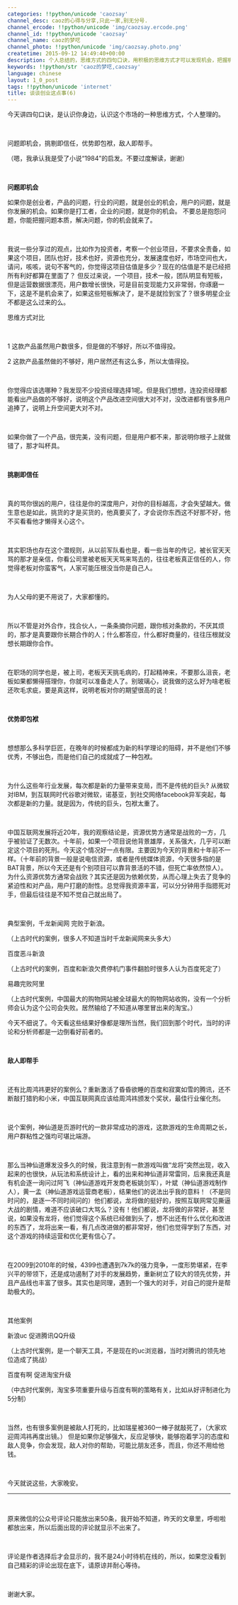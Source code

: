 ```yaml
---
categories: !!python/unicode 'caozsay'
channel_desc: caoz的心得与分享,只此一家,别无分号.
channel_ercode: !!python/unicode 'img/caozsay.ercode.png'
channel_id: !!python/unicode 'caozsay'
channel_name: caoz的梦呓
channel_photo: !!python/unicode 'img/caozsay.photo.png'
createtime: 2015-09-12 14:49:40+00:00
description: 个人总结的，思维方式的四句口诀，用积极的思维方式才可以发现机会，把握机会。
keywords: !!python/str 'caoz的梦呓,caozsay'
language: chinese
layout: 1_0_post
tags: !!python/unicode 'internet'
title: 谈谈创业这点事(6)
---
```

<div class="rich_media_content" id="js_content">
<p>
         今天讲四句口诀，是认识你身边，认识这个市场的一种思维方式，个人整理的。
        </p>
<p>
<br/>
</p>
<p>
         问题即机会，挑剔即信任，优势即包袱，敌人即帮手。
        </p>
<p>
         （嗯，我承认我是受了小说“1984”的启发。不要过度解读，谢谢）
        </p>
<p>
<br/>
</p>
<p>
<strong>
          问题即机会
         </strong>
</p>
<p>
         如果你是创业者，产品的问题，行业的问题，就是创业的机会，用户的问题，就是你发展的机会。如果你是打工者，企业的问题，就是你的机会。 不要总是抱怨问题，你能把握问题本质，解决问题，你的机会就来了。
        </p>
<p>
<br/>
</p>
<p>
         我说一些分享过的观点，比如作为投资者，考察一个创业项目，不要求全责备，如果这个项目，团队也好，技术也好，资源也充分，发展速度也好，市场空间也大，请问，咳咳，说句不客气的，你觉得这项目估值是多少？现在的估值是不是已经把所有利好都算在里面了？ 但反过来说，一个项目，技术一般，团队明显有短板，但是运营数据很漂亮，用户数增长很快，可是目前变现能力又非常弱，你琢磨一下，这是不是机会来了，如果这些短板解决了，是不是就捡到宝了？很多明星企业不都是这么过来的么。
        </p>
<p>
</p>
<p>
         思维方式对比
        </p>
<p>
<br/>
</p>
<p>
         1 这款产品虽然用户数很多，但是做的不够好，所以不值得投。
        </p>
<p>
         2 这款产品虽然做的不够好，用户居然还有这么多，所以太值得投。
         <br/>
</p>
<p>
<br/>
</p>
<p>
         你觉得应该选哪种？我发现不少投资经理选择1呢。但是我们想想，连投资经理都能看出产品做的不够好，说明这个产品改进空间很大对不对，没改进都有很多用户追捧了，说明上升空间更大对不对。
        </p>
<p>
<br/>
</p>
<p>
         如果你做了一个产品，很完美，没有问题，但是用户都不来，那说明你根子上就做错了，那才叫杯具。
        </p>
<p>
<br/>
</p>
<p>
<strong>
          挑剔即信任
         </strong>
</p>
<p>
<br/>
</p>
<p>
         真的骂你很凶的用户，往往是你的深度用户，对你的目标越高，才会失望越大。做生意也是如此，挑货的才是买货的，他真要买了，才会说你东西这不好那不好，他不买看看他才懒得关心这个。
        </p>
<p>
<br/>
</p>
<p>
         其实职场也存在这个潜规则，从以前军队看也是，看一些当年的传记，被长官天天骂的那才是亲信，你看公司里被老板天天骂来骂去的，往往老板真正信任的人，你觉得老板对你蛮客气，人家可能压根没当你是自己人。
        </p>
<p>
<br/>
</p>
<p>
         为人父母的更不用说了，大家都懂的。
        </p>
<p>
<br/>
</p>
<p>
         所以不管是对外合作，找合伙人，一条条摘你问题，跟你核对条款的，不厌其烦的，那才是真要跟你长期合作的人；什么都答应，什么都好商量的，往往压根就没想长期跟你合作。
        </p>
<p>
<br/>
</p>
<p>
         在职场的同学也是，被上司，老板天天挑毛病的，打起精神来，不要那么沮丧，老板如果都懒得搭理你，你就可以准备走人了。别玻璃心，说我做的这么好为啥老板还吹毛求疵，要是真这样，说明老板对你的期望很高的说！
        </p>
<p>
<br/>
</p>
<p>
<strong>
          优势即包袱
         </strong>
</p>
<p>
<strong>
<br/>
</strong>
</p>
<p>
         想想那么多科学巨匠，在晚年的时候都成为新的科学理论的阻碍，并不是他们不够优秀，不够出色，而是他们自己的成就成了一种包袱。
        </p>
<p>
<br/>
</p>
<p>
         为什么这些年行业发展，每次都是新的力量带来变局，而不是传统的巨头? 从微软对IBM，到互联网时代谷歌对微软，诺基亚，到社交网络facebook异军突起，每次都是新的力量。就是因为，传统的巨头，包袱太重了。
        </p>
<p>
<br/>
</p>
<p>
         中国互联网发展将近20年，我的观察结论是，资源优势方通常是战败的一方，几乎被验证了无数次。十年前，如果一个项目说他背景雄厚，关系强大，几乎可以断定这个项目的死刑。今天这个情况好一点有限。主要因为今天的背景和十年前不一样。（十年前的背景一般是说电信资源，或者是传统媒体资源，今天很多指的是BAT背景，所以今天还是有个别项目可以靠背景活的不错，但死亡率依然惊人）。 为什么资源优势方通常会战败？其实还是因为依赖优势，从而心理上失去了竞争的紧迫性和对产品，用户打磨的耐性。总觉得我资源丰富，可以分分钟用手指摁死对手，但最后往往是不知不觉自己就出局了。
        </p>
<p>
<br/>
</p>
<p>
         典型案例，千龙新闻网 完败于新浪。
        </p>
<p>
         （上古时代的案例，很多人不知道当时千龙新闻网来头多大）
        </p>
<p>
         百度恶斗新浪
        </p>
<p>
         （上古时代的案例，百度和新浪欠费停机门事件翻脸时很多人认为百度死定了）
        </p>
<p>
         易趣完败阿里
        </p>
<p>
         （上古时代案例，中国最大的购物网站被全球最大的购物网站收购，没有一个分析师会认为这个公司会失败。居然输给了不知道从哪里冒出来的淘宝。）
        </p>
<p>
         今天不细说了。今天看这些结果好像都是理所当然，我们回到那个时代，当时的评论和分析师都是一边倒看好前者的。
        </p>
<p>
<br/>
</p>
<p>
<strong>
          敌人即帮手
         </strong>
</p>
<p>
<strong>
<br/>
</strong>
</p>
<p>
         还有比周鸿祎更好的案例么？重新激活了昏昏欲睡的百度和寂寞如雪的腾讯，还不断敲打猎豹和小米，中国互联网真应该给周鸿祎颁发个奖状，最佳行业催化剂。
         <strong>
<br/>
</strong>
</p>
<p>
<br/>
</p>
<p>
         说个案例，神仙道是页游时代的一款非常成功的游戏，这款游戏的生命周期之长，用户群粘性之强均可堪比端游。
        </p>
<p>
<br/>
</p>
<p>
         那么当神仙道爆发没多久的时候，我注意到有一款游戏叫做“龙将”突然出现，收入起来的也很快，从玩法和系统设计上，看的出来和神仙道非常雷同，后来我还真是有机会逐一询问过阿飞（神仙道游戏开发商老板姚剑军），叶斌（神仙道游戏制作人），黄一孟（神仙道游戏运营商老板），结果他们的说法出乎我的意料！（不是同时问的，是逐一不同时间问的）他们都说，龙将做的挺好的，按照互联网常见撕逼大战的剧情，难道不应该破口大骂么？没有！他们都说，龙将做的非常好，甚至说，如果没有龙将，他们觉得这个系统已经做到头了，想不出还有什么优化和改进的东西了，龙将出来一看，有几点改进做的都非常好，他们也觉得学到了东西，对这个游戏的持续运营和优化更有信心了。
        </p>
<p>
<br/>
</p>
<p>
         在2009到2010年的时候，4399也遭遇到7k7k的强力竞争，一度形势堪紧，在李兴平的带领下，还是成功遏制了对手的发展趋势，重新树立了较大的领先优势，并且产品线也丰富了很多。其实也是同理，遇到一个强大的对手，对自己的提升是帮助极大的。
        </p>
<p>
<br/>
</p>
<p>
         其他案例
        </p>
<p>
         新浪uc 促进腾讯QQ升级
        </p>
<p>
         （上古时代案例，是一个聊天工具，不是现在的uc浏览器，当时对腾讯的领先地位造成了挑战）
        </p>
<p>
         百度有啊 促进淘宝升级
        </p>
<p>
         （中古时代案例，淘宝多项重要升级与百度有啊的策略有关，比如从好评制进化为5分制）
        </p>
<p>
<br/>
</p>
<p>
         当然，也有很多案例是被敌人打死的，比如瑞星被360一棒子就敲死了，（大家欢迎周鸿祎再度出镜。） 但是如果你足够强大，反应足够快，能够抱着学习的态度和敌人竞争，你会发现，敌人对你的帮助，可能比朋友还多，而且，你还不用给他钱。
        </p>
<p>
<br/>
</p>
<p>
         今天就说这些，大家晚安。
        </p>
<hr/>
<p>
<br/>
</p>
<p>
         原来微信的公众号评论只能放出来50条，我开始不知道，昨天的文章里，呼啦啦都放出来，所以后面出现的评论就显示不出来了。
        </p>
<p>
<br/>
</p>
<p>
         评论是作者选择后才会显示的，我不是24小时待机在线的，所以，如果您没看到自己精彩的评论出现在底下，请原谅并耐心等待。
        </p>
<p>
<br/>
</p>
<p>
         谢谢大家。
        </p>
</div>